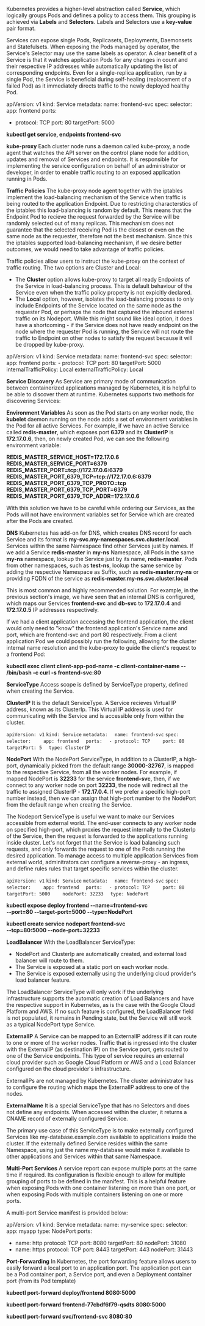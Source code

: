 Kubernetes provides a higher-level abstraction called <b>Service</b>, which logically groups Pods and defines a policy to access them. This grouping is achieved via <b>Labels</b> and <b>Selectors</b>. Labels and Selectors use a <b>key-value</b> pair format.

Services can expose single Pods, Replicasets, Deployments, Daemonsets and Statefulsets. When exposing the Pods managed by operator, the Service's Selector may use the same labels as operator. A clear benefit of a Service is that it watches application Pods for any changes in count and their respective IP addresses while automatically updating the list of corresponding endpoints. Even for a single-replica application, run by a single Pod, the Service is beneficial during self-healing (replacement of a failed Pod) as it immediately directs traffic to the newly deployed healthy Pod.

apiVersion: v1
kind: Service
metadata:
  name: frontend-svc
spec:
  selector:
    app: frontend
  ports:
  - protocol: TCP
    port: 80
    targetPort: 5000


**kubectl get service, endpoints frontend-svc**


**kube-proxy**
Each cluster node runs a daemon called kube-proxy, a node agent that watches the API server on the control plane node for addition, updates and removal of Services and endpoints. It is responsible for implementing the service configuration on behalf of an administrator or developer, in order to enable traffic routing to an exposed application running in Pods. 

**Traffic Policies**
The kube-proxy node agent together with the iptables implement the load-balancing mechanism of the Service when traffic is being routed to the application Endpoint. Due to restricting characterstics of the iptables this load-balancing is random by default. This means that the Endpoint Pod to recieve the request forwarded by the Service will be randomly selected out of many replicas. This mechanism does not guarantee that the selected receiving Pod is the closest or even on the same node as the requester, therefore not the best mechanism. Since this the iptables supported load-balancing mechanism, if we desire better outcomes, we would need to take advantage of traffic policies.

Traffic policies allow users to instruct the kube-proxy on the context of traffic routing. The two options are Cluster and Local:

- The **Cluster** option allows kube-proxy to target all ready Endpoints of the Service in load-balancing process. This is default behaviour of the Service even when the traffic policy property is not expicitly declared.
- The **Local** option, however, isolates the load-balancing process to only include Endpoints of the Service located on the same node as the requester Pod, or perhaps the node that captured the inbound external traffic on its Nodeport.
While this might sound like ideal option, it does have a shortcoming - if the Service does not have ready endpoint on the node where the requester Pod is running, the Service will not route the traffic to Endpoint on other nodes to satisfy the request because it will be dropped by kube-proxy.


apiVersion: v1
kind: Service
metadata:
  name: frontend-svc
spec:
  selector:
    app: frontend
  ports:
    - protocol: TCP
      port: 80
      targetPort: 5000
  internalTrafficPolicy: Local
  externalTrafficPolicy: Local


**Service Discovery**
As Service are primary mode of communication between containerized applications managed by Kubernetes, it is helpful to be able to discover them at runtime. Kubernetes supports two methods for discovering Services:

**Environment Variables**
As soon as the Pod starts on any worker node, the **kubelet** daemon running on the node adds a set of environment variables in the Pod for all active Services. For example, if we have an active Service called **redis-master**, which exposes port **6379** and its **ClusterIP** is **172.17.0.6**, then, on newly created Pod, we can see the following environment variable:

**REDIS_MASTER_SERVICE_HOST=172.17.0.6
REDIS_MASTER_SERVICE_PORT=6379
REDIS_MASTER_PORT=tcp://172.17.0.6:6379
REDIS_MASTER_PORT_6379_TCP=tcp://172.17.0.6:6379
REDIS_MASTER_PORT_6379_TCP_PROTO=tcp
REDIS_MASTER_PORT_6379_TCP_PORT=6379
REDIS_MASTER_PORT_6379_TCP_ADDR=172.17.0.6**

With this solution we have to be careful while ordering our Services, as the Pods will not have environment variables set for Service which are created after the Pods are created.


**DNS**
Kubernetes has add-on for DNS, which creates DNS record for each Service and its format is **my-svc.my-namespaces.svc.cluster.local**. Services within the same Namespace find other Services just by names. If we add a Service **redis-master** in **my-ns** Namespace, all Pods in the same **my-ns** namespace, lookup the Service just by its name, **redis-master**. Pods from other namespaces, such as **test-ns**, lookup the same service by adding the respective Namespace as Suffix, such as **redis-master.my-ns** or providing FQDN of the service as **redis-master.my-ns.svc.cluster.local**

This is most common and highly recommended solution. For example, in the previous section's image, we have seen that an internal DNS is configured, which maps our Services **frontend-svc** and **db-svc** to **172.17.0.4** and **172.17.0.5** IP addresses respectively.

If we had a client application accessing the frontend application, the client would only need to "know" the frontend application's Service name and port, which are frontend-svc and port 80 respectively. From a client application Pod we could possibly run the following, allowing for the cluster internal name resolution and the kube-proxy to guide the client's request to a frontend Pod:

**kubectl exec client client-app-pod-name -c client-container-name -- /bin/bash -c curl -s frontend-svc:80**

**ServiceType**
Access scope is defined by ServiceType property, defined when creating the Service.

**ClusterIP**
It is the default ServiceType. A Service recieves Virtual IP address, known as its ClusterIp. This Virtual IP address is used for communicating with the Service and is accessible only from within the cluster.

`apiVersion: v1`
`kind: Service`
`metadata:`
`  name: frontend-svc`
`spec:`
`  selector:`
`    app: frontend`
`  ports:`
`  - protocol: TCP`
`    port: 80`
`    targetPort: 5`
`  type: ClusterIP`


**NodePort**
With the NodePort ServiceType, in addition to a ClusterIP, a high-port, dynamically picked from the default range **30000-32767**, is mapped to the respective Service, from all the worker nodes. For example, if mapped NodePort is **32233** for the service **frontend-svc**, then, if we connect to any worker node on port **32233**, the node will redirect all the traffic to assigned ClusterIP - **172.17.0.4**. If we prefer a specific high-port number instead, then we can assign that high-port number to the NodePort from the default range when creating the Service.

The Nodeport ServiceType is useful we want to make our Services accessible from external world. The end-user connects to any worker node on specified high-port, which proxies the request internally to the ClusterIp of the Service, then the request is forwarded to the applications running inside cluster. Let's not forget that the Service is load balancing such requests, and only forwards the request to one of the Pods running the desired application. To manage access to multiple application Services from external world, adminitrators can configure a reverse-proxy - an ingress, and define rules rules that target specific services within the cluster.

`apiVersion: v1`
`kind: Service`
`metadata:`
`  name: frontend-svc`
`spec:`
`  selector:`
`    app: frontend`
`  ports:`
`  - protocol: TCP`
`    port: 80`
`    targetPort: 5000`
`    nodePort: 32233`
`  type: NodePort`


**kubectl expose deploy frontend --name=frontend-svc \
--port=80 --target-port=5000 --type=NodePort**

**kubectl create service nodeport frontend-svc \
--tcp=80:5000 --node-port=32233**



**LoadBalancer**
With the LoadBalancer ServiceType:

- NodePort and ClusterIp are automatically created, and external load balancer will route to them.
- The Service is exposed at a static port on each worker node.
- The Service is exposed externally using the underlying cloud provider's load balancer feature.

The LoadBalancer ServiceType will only work if the underlying infrastructure supports the automatic creation of Load Balancers and have the respective support in Kubernetes, as is the case with the Google Cloud Platform and AWS. If no such feature is configured, the LoadBalancer field is not populated, it remains in Pending state, but the Service will still work as a typical NodePort type Service.


**ExternalIP**
A Service can be mapped to an ExternalIP address if it can route to one or more of the worker nodes. Traffic that is ingressed into the cluster with the ExternalIP (as destination IP) on the Service port, gets routed to one of the Service endpoints. This type of service requires an external cloud provider such as Google Cloud Platform or AWS and a Load Balancer configured on the cloud provider's infrastructure.

ExternalIPs are not managed by Kubernetes. The cluster administrator has to configure the routing which maps the ExternalIP address to one of the nodes.

**ExternalName**
It is a special ServiceType that has no Selectors and does not define any endpoints. When accessed within the cluster, it returns a CNAME record of externally configured Service.

The primary use case of this ServiceType is to make externally configured Services like my-database.example.com available to applications inside the cluster. If the externally defined Service resides within the same Namespace, using just the name my-database would make it available to other applications and Services within that same Namespace.


**Multi-Port Services**
A service report can expose multiple ports at the same time if required. Its configuration is flexible enough to allow for multiple grouping of ports to be defined in the manifest. This is a helpful feature when exposing Pods with one container listening on more than one port, or when exposing Pods with multiple containers listening on one or more ports.

A multi-port Service manifest is provided below:

apiVersion: v1
kind: Service
metadata:
  name: my-service
spec:
  selector:
    app: myapp
  type: NodePort
  ports:
  - name: http
    protocol: TCP
    port: 8080
    targetPort: 80
    nodePort: 31080
  - name: https
    protocol: TCP
    port: 8443
    targetPort: 443
    nodePort: 31443



**Port-Forwarding**
In Kubernetes, the port forwarding feature allows users to easily forward a local port to an application port. The application port can be a Pod container port, a Service port, and even a Deployment container port (from its Pod template)

**kubectl port-forward deploy/frontend 8080:5000**

**kubectl port-forward frontend-77cbdf6f79-qsdts 8080:5000**

**kubectl port-forward svc/frontend-svc 8080:80**